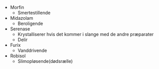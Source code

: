 
* Morfin
	* Smertestillende
* Midazolam
	* Beroligende
* Serenase
	* Krystalliserer hvis det kommer i slange med de andre præparater
	* Delir
* Furix
	* Vanddrivende
* Robisol
	* Slimopløsende(dødsrælle)